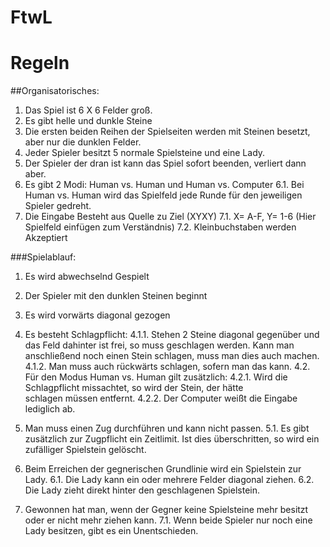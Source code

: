# FtwL

# Regeln
##Organisatorisches:
  1.	Das Spiel ist 6 X 6 Felder groß.
  2.	Es gibt helle und dunkle Steine
  3.	Die ersten beiden Reihen der Spielseiten werden mit Steinen besetzt, aber nur die dunklen Felder.
  4.	Jeder Spieler besitzt 5 normale Spielsteine und eine Lady.
  5.	Der Spieler der dran ist kann das Spiel sofort beenden, verliert dann aber.
  6.	Es gibt 2 Modi: Human vs. Human und Human vs. Computer
    6.1.	Bei Human vs. Human wird das Spielfeld jede Runde für den jeweiligen Spieler gedreht. 
  7.	Die Eingabe Besteht aus Quelle zu Ziel (XYXY)
    7.1.	X= A-F, Y= 1-6 (Hier Spielfeld einfügen zum Verständnis)
    7.2.	Kleinbuchstaben werden Akzeptiert

###Spielablauf:
  1.	Es wird abwechselnd Gespielt
  2.	Der Spieler mit den dunklen Steinen beginnt
  3.	Es wird vorwärts diagonal gezogen

  4.	Es besteht Schlagpflicht:
    4.1.1.	Stehen 2 Steine diagonal gegenüber und das Feld dahinter ist frei, so muss 	geschlagen werden. Kann man anschließend noch              einen Stein schlagen, muss man 	dies auch machen.
    4.1.2.	Man muss auch rückwärts schlagen, sofern man das kann.
       4.2.	Für den Modus Human vs. Human gilt zusätzlich:
         4.2.1.	Wird die Schlagpflicht missachtet, so wird der Stein, der hätte 	
                schlagen müssen entfernt.
           4.2.2.	Der Computer weißt die Eingabe lediglich ab.
  5.	Man muss einen Zug durchführen und kann nicht passen.
    5.1.	Es gibt zusätzlich zur Zugpflicht ein Zeitlimit. Ist dies überschritten, so wird ein zufälliger Spielstein gelöscht.
  6.	Beim Erreichen der gegnerischen Grundlinie wird ein Spielstein zur Lady.
    6.1.	Die Lady kann ein oder mehrere Felder diagonal ziehen.
      6.2.	Die Lady zieht direkt hinter den geschlagenen Spielstein.
  7.	Gewonnen hat man, wenn der Gegner keine Spielsteine mehr besitzt oder er nicht mehr ziehen kann.
    7.1.	Wenn beide Spieler nur noch eine Lady besitzen, gibt es ein Unentschieden.
	
